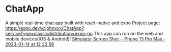 # ChatApp
A simple real-time chat app built with react-native and expo
Project page: https://expo.dev/@johnxxx/ChatApp?serviceType=classicdistribution=expo-go
This app can run on the web and mobile devices(IOS & Android)!
[Simulator Screen Shot - iPhone 13 Pro Max - 2023-01-14 at 12 22 56](https://user-images.githubusercontent.com/44317586/212494948-6b1becab-73fb-4391-9cbd-2a479ff14f47.png)
